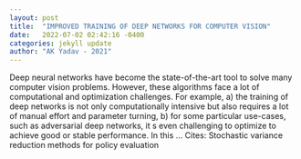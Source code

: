 ```yaml
---
layout: post
title:  "IMPROVED TRAINING OF DEEP NETWORKS FOR COMPUTER VISION"
date:   2022-07-02 02:42:16 -0400
categories: jekyll update
author: "AK Yadav - 2021"
---
```

Deep neural networks have become the state-of-the-art tool to solve many computer vision problems. However, these algorithms face a lot of computational and optimization challenges. For example, a) the training of deep networks is not only computationally intensive but also requires a lot of manual effort and parameter turning, b) for some particular use-cases, such as adversarial deep networks, it s even challenging to optimize to achieve good or stable performance. In this …
Cites: ‪Stochastic variance reduction methods for policy evaluation‬  